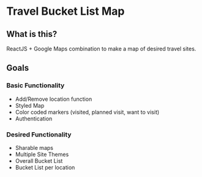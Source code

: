 # Travel Bucket List Map
## What is this?
ReactJS + Google Maps combination to make a map of desired travel sites.

## Goals
### Basic Functionality
* Add/Remove location function
* Styled Map
* Color coded markers (visited, planned visit, want to visit)
* Authentication

### Desired Functionality
* Sharable maps
* Multiple Site Themes
* Overall Bucket List
* Bucket List per location

